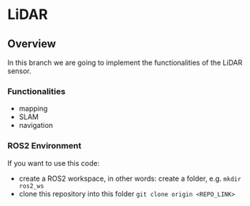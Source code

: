 # LiDAR

## Overview

In this branch we are going to implement the functionalities of the LiDAR sensor.

### Functionalities

- mapping
- SLAM
- navigation

### ROS2 Environment

If you want to use this code:
- create a ROS2 workspace, in other words: create a folder, e.g.
  `mkdir ros2_ws`
- clone this repository into this folder
  `git clone origin <REPO_LINK>`